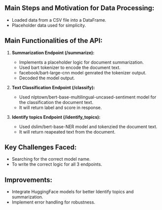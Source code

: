 
## Main Steps and Motivation for Data Processing:

- Loaded data from a CSV file into a DataFrame.
- Placeholder data used for simplicity.

## Main Functionalities of the API:

1. **Summarization Endpoint (/summarize):**
   - Implements a placeholder logic for document summarization.
   - Used bart tokenizer to encode the document text.
   - facebook/bart-large-cnn model genrated the tokenizer output.
   - Decoded the model output.

2. **Text Classification Endpoint (/classify):**
   - Used nlptown/bert-base-multilingual-uncased-sentiment model for the classification the document text.
   - It will return label and score in response.

3. **Identify topics Endpoint (/identify_topics):**
   - Used dslim/bert-base-NER model and tokenzied the document text.
   - It will return reapeated text from the document.

## Key Challenges Faced:

- Searching for the correct model name.
- To write the correct logic for all 3 endpoints.

## Improvements:

- Integrate HuggingFace models for better Identify topics and summarization.
- Implement error handling for robustness.
